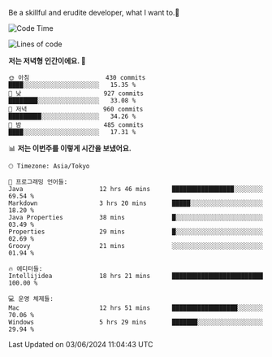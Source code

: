 Be a skillful and erudite developer, what I want to.👶

<!--START_SECTION:waka-->
![Code Time](http://img.shields.io/badge/Code%20Time-861%20hrs%2024%20mins-blue)

![Lines of code](https://img.shields.io/badge/%EC%A0%80%EB%8A%94%20%EC%97%AC%ED%83%9C%EA%B9%8C%EC%A7%80%20-2.1%20million%20%EC%A4%84%EC%9D%98%20%EC%BD%94%EB%93%9C%EB%A5%BC%20%EC%9E%91%EC%84%B1%ED%96%88%EC%96%B4%EC%9A%94.-blue)

**저는 저녁형 인간이에요. 🦉** 

```text
🌞 아침                     430 commits         ████░░░░░░░░░░░░░░░░░░░░░   15.35 % 
🌆 낮　                     927 commits         ████████░░░░░░░░░░░░░░░░░   33.08 % 
🌃 저녁                     960 commits         █████████░░░░░░░░░░░░░░░░   34.26 % 
🌙 밤　                     485 commits         ████░░░░░░░░░░░░░░░░░░░░░   17.31 % 
```


📊 **저는 이번주를 이렇게 시간을 보냈어요.** 

```text
🕑︎ Timezone: Asia/Tokyo

💬 프로그래밍 언어들: 
Java                     12 hrs 46 mins      █████████████████░░░░░░░░   69.54 % 
Markdown                 3 hrs 20 mins       █████░░░░░░░░░░░░░░░░░░░░   18.20 % 
Java Properties          38 mins             █░░░░░░░░░░░░░░░░░░░░░░░░   03.49 % 
Properties               29 mins             █░░░░░░░░░░░░░░░░░░░░░░░░   02.69 % 
Groovy                   21 mins             ░░░░░░░░░░░░░░░░░░░░░░░░░   01.94 % 

🔥 에디터들: 
Intellijidea             18 hrs 21 mins      █████████████████████████   100.00 % 

💻 운영 체제들: 
Mac                      12 hrs 51 mins      ██████████████████░░░░░░░   70.06 % 
Windows                  5 hrs 29 mins       ███████░░░░░░░░░░░░░░░░░░   29.94 % 
```


 Last Updated on 03/06/2024 11:04:43 UTC
<!--END_SECTION:waka-->
